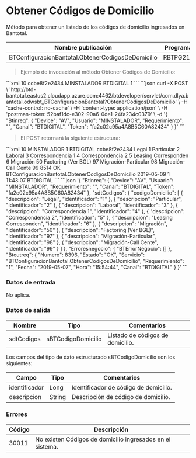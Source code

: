 # Obtener Códigos de Domicilio 

Método para obtener un listado de los códigos de domicilio ingresados en Bantotal. 

Nombre publicación | Programa | Global/País 
--------- | ----------- | ----------- 
BTConfiguracionBantotal.ObtenerCodigosDeDomicilio | RBTPG212 | Global 

> Ejemplo de invocación al método Obtener Códigos de Domicilio: 

<code-group> 
<code-block title="XML" active> 
```xml 
<soapenv:Envelope xmlns:soapenv="http://schemas.xmlsoap.org/soap/envelope/" xmlns:bts="http://uy.com.dlya.bantotal/BTSOA/"> 
   <soapenv:Header/> 
   <soapenv:Body> 
      <bts:BTConfiguracionBantotal.ObtenerCodigosDeDomicilio> 
         <bts:Btinreq> 
            <bts:Device>10</bts:Device> 
            <bts:Token>ccbe8f2e2434</bts:Token> 
            <bts:Usuario>MINSTALADOR</bts:Usuario> 
            <bts:Canal>BTDIGITAL</bts:Canal> 
            <bts:Requerimiento>1</bts:Requerimiento> 
         </bts:Btinreq> 
      </bts:BTConfiguracionBantotal.ObtenerCodigosDeDomicilio> 
   </soapenv:Body> 
</soapenv:Envelope> 
``` 
</code-block> 

<code-block title="JSON"> 
```json 
curl -X POST \ 
  'http://btd-bantotal.eastus2.cloudapp.azure.com:4462/btdeveloper/servlet/com.dlya.bantotal.odwsbt_BTConfiguracionBantotal?ObtenerCodigosDeDomicilio' \ 
  -H 'cache-control: no-cache' \ 
  -H 'content-type: application/json' \ 
  -H 'postman-token: 52baf1dc-e302-90a6-0de1-24fa234c0379' \ 
  -d '{ 
	"Btinreq": { 
		"Device": "AV", 
		"Usuario": "MINSTALADOR", 
		"Requerimiento": "", 
		"Canal": "BTDIGITAL", 
		"Token": "fa2c02c95a4A8B5C60A82434" 
	} 
}' 
``` 
</code-block> 
</code-group> 

> El POST retornará la siguiente estructura: 

<code-group> 
<code-block title="XML" active> 
```xml 
<SOAP-ENV:Envelope xmlns:SOAP-ENV="http://schemas.xmlsoap.org/soap/envelope/" xmlns:xsd="http://www.w3.org/2001/XMLSchema" xmlns:SOAP-ENC="http://schemas.xmlsoap.org/soap/encoding/" xmlns:xsi="http://www.w3.org/2001/XMLSchema-instance"> 
   <SOAP-ENV:Body> 
      <BTConfiguracionBantotal.ObtenerCodigosDeDomicilioResponse xmlns="http://uy.com.dlya.bantotal/BTSOA/"> 
         <Btinreq> 
            <Device>10</Device> 
            <Usuario>MINSTALADOR</Usuario> 
            <Requerimiento>1</Requerimiento> 
            <Canal>BTDIGITAL</Canal> 
            <Token>ccbe8f2e2434</Token> 
         </Btinreq> 
         <sdtCodigos> 
            <codigoDomicilio> 
               <descripcion>Legal</descripcion> 
               <identificador>1</identificador> 
            </codigoDomicilio> 
            <codigoDomicilio> 
               <descripcion>Particular</descripcion> 
               <identificador>2</identificador> 
            </codigoDomicilio> 
            <codigoDomicilio> 
               <descripcion>Laboral</descripcion> 
               <identificador>3</identificador> 
            </codigoDomicilio> 
            <codigoDomicilio> 
               <descripcion>Correspondencia 1</descripcion> 
               <identificador>4</identificador> 
            </codigoDomicilio> 
            <codigoDomicilio> 
               <descripcion>Correspondencia 2</descripcion> 
               <identificador>5</identificador> 
            </codigoDomicilio> 
            <codigoDomicilio> 
               <descripcion>Leasing Corresponden</descripcion> 
               <identificador>6</identificador> 
            </codigoDomicilio> 
            <codigoDomicilio> 
               <descripcion>Migración</descripcion> 
               <identificador>50</identificador> 
            </codigoDomicilio> 
            <codigoDomicilio> 
               <descripcion>Factoring (Ver BGL)</descripcion> 
               <identificador>97</identificador> 
            </codigoDomicilio> 
            <codigoDomicilio> 
               <descripcion>Migración-Particular</descripcion> 
               <identificador>98</identificador> 
            </codigoDomicilio> 
            <codigoDomicilio> 
               <descripcion>Migración-Call Cente</descripcion> 
               <identificador>99</identificador> 
            </codigoDomicilio> 
         </sdtCodigos> 
         <Erroresnegocio></Erroresnegocio> 
         <Btoutreq> 
            <Numero>8514</Numero> 
            <Estado>OK</Estado> 
            <Servicio>BTConfiguracionBantotal.ObtenerCodigosDeDomicilio</Servicio> 
            <Fecha>2019-05-09</Fecha> 
            <Requerimiento>1</Requerimiento> 
            <Hora>11:43:07</Hora> 
            <Canal>BTDIGITAL</Canal> 
         </Btoutreq> 
      </BTConfiguracionBantotal.ObtenerCodigosDeDomicilioResponse> 
   </SOAP-ENV:Body> 
</SOAP-ENV:Envelope> 
``` 
</code-block> 

<code-block title="JSON"> 
```json 
'{ 
	"Btinreq": { 
		"Device": "AV", 
		"Usuario": "MINSTALADOR", 
		"Requerimiento": "", 
		"Canal": "BTDIGITAL", 
		"Token": "fa2c02c95a4A8B5C60A82434" 
	}, 
	"sdtCodigos": { 
		"codigoDomicilio": [ 
			{ 
				"descripcion": "Legal", 
				"identificador": "1" 
			}, 
			{ 
				"descripcion": "Particular", 
				"identificador": "2" 
			}, 
			{ 
				"descripcion": "Laboral", 
				"identificador": "3" 
			}, 
			{ 
				"descripcion": "Correspondencia 1", 
				"identificador": "4" 
			}, 
			{ 
				"descripcion": "Correspondencia 2", 
				"identificador": "5" 
			}, 
			{ 
				"descripcion": "Leasing Corresponden", 
				"identificador": "6" 
			}, 
			{ 
				"descripcion": "Migración", 
				"identificador": "50" 
			}, 
			{ 
				"descripcion": "Factoring (Ver BGL)", 
				"identificador": "97" 
			}, 
			{ 
				"descripcion": "Migración-Particular", 
				"identificador": "98" 
			}, 
			{ 
				"descripcion": "Migración-Call Cente", 
				"identificador": "99" 
			} 
		] 
	}, 
    "Erroresnegocio": { 
        "BTErrorNegocio": [] 
    }, 
    "Btoutreq": { 
        "Numero": 8396, 
        "Estado": "OK", 
        "Servicio": "BTConfiguracionBantotal.ObtenerCodigosDeDomicilio", 
        "Requerimiento": "1", 
        "Fecha": "2019-05-07", 
        "Hora": "15:54:44", 
        "Canal": "BTDIGITAL" 
    } 
}' 
``` 
</code-block> 
</code-group>  

### Datos de entrada 

No aplica. 

### Datos de salida 

Nombre | Tipo | Comentarios 
--------- | ----------- | ----------- 
sdtCodigos | sBTCodigoDomicilio | Listado de códigos de domicilio. 

Los campos del tipo de dato estructurado sBTCodigoDomicilio son los siguientes: 

Campo | Tipo | Comentarios 
--------- | ----------- | ----------- 
identificador | Long | Identificador de código de domicilio. 
descripcion	| String	| Descripción de código de domicilio. 

### Errores 

Código | Descripción 
--------- | ----------- 
30011 | No existen Códigos de domicilio ingresados en el sistema. 

 
